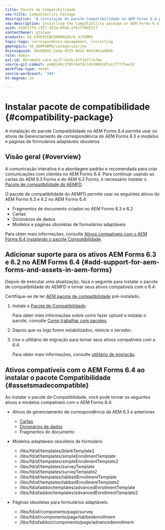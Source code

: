 ```yaml
---
title: Pacote de Compatibilidade
seo-title: Compatibility Package
description: 'A instalação do pacote Compatibilidade no AEM Forms 6.4 permite usar os ativos de Gerenciamento de correspondência do AEM Forms 6.3 e modelos e páginas de formulários adaptáveis obsoletos '
seo-description: Installing the Compatibility package on AEM Forms 6.4 allows you to use the Correspondence Management assets from AEM Forms 6.3 and deprecated adaptive forms templates and pages
uuid: e50b1ff9-c357-422a-8da8-a791ff805317
contentOwner: gtalwar
products: SG_EXPERIENCEMANAGER/6.4/FORMS
topic-tags: correspondence-management, installing
geptopics: SG_AEMFORMS/categories/jee
discoiquuid: 38a80992-2eda-4535-89af-0de34b1a9686
role: Admin
exl-id: 0bfa0e65-c4cd-4c37-b42b-bff1b777a7be
source-git-commit: e608249c3f95f44fdc14b100910fa11ffff5ee32
workflow-type: tm+mt
source-wordcount: '344'
ht-degree: 2%

---
```


# Instalar pacote de compatibilidade {#compatibility-package}

A instalação do pacote Compatibilidade no AEM Forms 6.4 permite usar os ativos de Gerenciamento de correspondência do AEM Forms 6.3 e modelos e páginas de formulários adaptáveis obsoletos

## Visão geral {#overview}

A comunicação interativa é a abordagem padrão e recomendada para criar comunicações com clientes no AEM Forms 6.4. Para continuar usando as cartas do AEM 6.3 Forms e do AEM 6.2 Forms, é necessário instalar o [Pacote de compatibilidade do AEMFD](https://experienceleague.adobe.com/docs/experience-manager-release-information/aem-release-updates/forms-updates/aem-forms-releases.html).

O pacote de compatibilidade do AEMFD permite usar os seguintes ativos do AEM Forms 6.3 e 6.2 no AEM Forms 6.4:

* Fragmentos de documento criados no AEM Forms 6.3 e 6.2
* Cartas
* Dicionários de dados
* Modelos e páginas obsoletas de formulários adaptáveis

Para obter mais informações, consulte [Ativos compatíveis com o AEM Forms 6.4 instalando o pacote Compatibilidade](/help/forms/using/compatibility-package.md#assetsmadecompatible).

## Adicionar suporte para os ativos AEM Forms 6.3 e 6.2 no AEM Forms 6.4 {#add-support-for-aem-forms-and-assets-in-aem-forms}

Depois de executar uma atualização, faça o seguinte para instalar o pacote de compatibilidade do AEMFD e tornar seus ativos compatíveis com o 6.4:

Certifique-se de ter [AEM pacote de compatibilidade](/help/sites-deploying/backward-compatibility.md) pré-instalado.

1. Instale o [Pacote de Compatibilidade](https://experienceleague.adobe.com/docs/experience-manager-release-information/aem-release-updates/forms-updates/aem-forms-releases.html).

   Para obter mais informações sobre como fazer upload e instalar o pacote, consulte [Como trabalhar com pacotes](/help/sites-administering/package-manager.md).

1. Depois que os logs forem estabilizados, reinicie o servidor.
1. Use o utilitário de migração para tornar seus ativos compatíveis com a 6.4.

   Para obter mais informações, consulte [utilitário de migração](/help/forms/using/migration-utility.md).

## Ativos compatíveis com o AEM Forms 6.4 ao instalar o pacote Compatibilidade {#assetsmadecompatible}

Ao instalar o pacote de Compatibilidade, você pode tornar os seguintes ativos e modelos compatíveis com o AEM Forms 6.4:

* Ativos de gerenciamento de correspondência da AEM 6.3 e anteriores

   * [Cartas](/help/forms/using/create-letter.md)
   * [Dicionários de dados](/help/forms/using/data-dictionary.md)
   * Fragmentos do documento

* Modelos adaptáveis obsoletos de formulário

   * /libs/fd/af/templates/blankTemplate2
   * /libs/fd/af/templates/simpleEnrollmentTemplate
   * /libs/fd/af/templates/simpleEnrollmentTemplate2
   * /libs/fd/af/templates/surveyTemplate
   * /libs/fd/af/templates/surveyTemplate2
   * /libs/fd/af/templates/tabbedEnrollmentTemplate
   * /libs/fd/af/templates/tabbedEnrollmentTemplate2
   * /libs/fd/afaddon/templates/advancedEnrollmentTemplate
   * /libs/fd/afaddon/templates/advancedEnrollmentTemplate2

* Páginas obsoletas para formulários adaptáveis:

   * /libs/fd/af/components/page/survey
   * /libs/fd/af/components/page/tabbedenrollment
   * /libs/fd/afaddon/components/page/advancedenrollment

